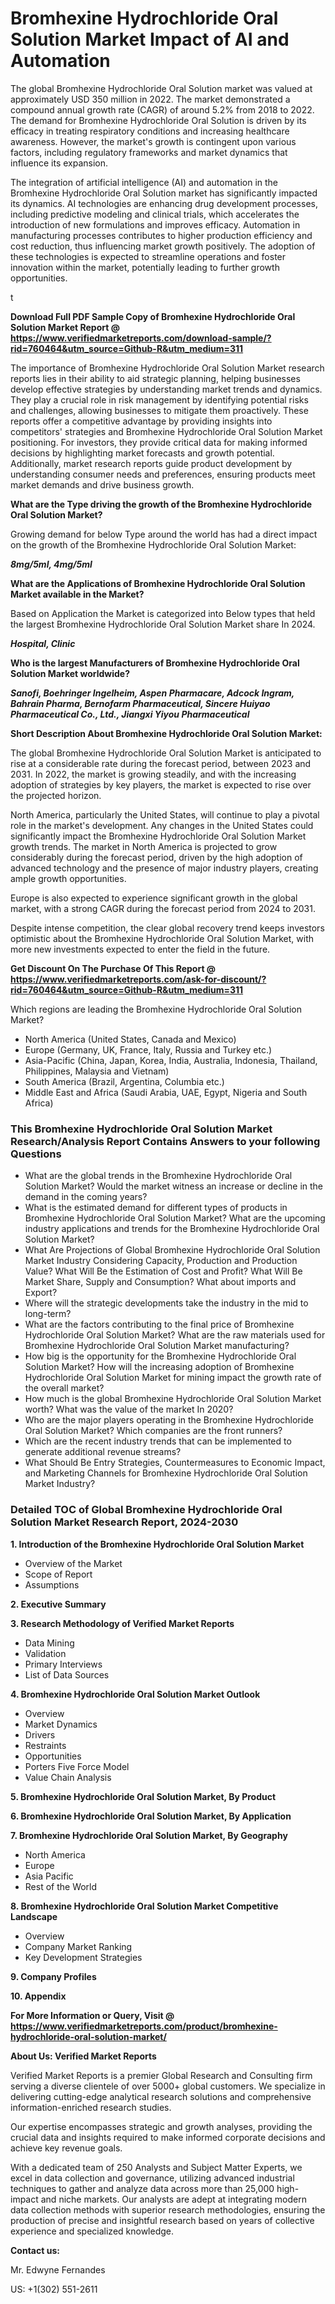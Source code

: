 <meta name="title" content="Global Bromhexine Hydrochloride Oral Solution Market Impact of AI and Automation"><meta name="description" content="The global Bromhexine Hydrochloride Oral Solution market was valued at approximately USD 350 million in 2022. The market demonstrated a compound annual growth rate (CA"><meta name="title" content="Bromhexine Hydrochloride Oral Solution Market Size, Share, Scope, Trends, Growth, Opportunities, Analysis, Forecast"><h1>Bromhexine Hydrochloride Oral Solution Market Impact of AI and Automation</h1><p>The global Bromhexine Hydrochloride Oral Solution market was valued at approximately USD 350 million in 2022. The market demonstrated a compound annual growth rate (CAGR) of around 5.2% from 2018 to 2022. The demand for Bromhexine Hydrochloride Oral Solution is driven by its efficacy in treating respiratory conditions and increasing healthcare awareness. However, the market's growth is contingent upon various factors, including regulatory frameworks and market dynamics that influence its expansion.</p><p>The integration of artificial intelligence (AI) and automation in the Bromhexine Hydrochloride Oral Solution market has significantly impacted its dynamics. AI technologies are enhancing drug development processes, including predictive modeling and clinical trials, which accelerates the introduction of new formulations and improves efficacy. Automation in manufacturing processes contributes to higher production efficiency and cost reduction, thus influencing market growth positively. The adoption of these technologies is expected to streamline operations and foster innovation within the market, potentially leading to further growth opportunities.</p>t</p><p id="" class=""><strong>Download Full PDF Sample Copy of Bromhexine Hydrochloride Oral Solution Market Report @ <a href="https://www.verifiedmarketreports.com/download-sample/?rid=760464&utm_source=Github-R&utm_medium=311" target="_blank">https://www.verifiedmarketreports.com/download-sample/?rid=760464&utm_source=Github-R&utm_medium=311</a></strong></p><p>The importance of&nbsp;Bromhexine Hydrochloride Oral Solution Market research reports lies in their ability to aid strategic planning, helping businesses develop effective strategies by understanding market trends and dynamics. They play a crucial role in risk management by identifying potential risks and challenges, allowing businesses to mitigate them proactively. These reports offer a competitive advantage by providing insights into competitors' strategies and Bromhexine Hydrochloride Oral Solution Market positioning. For investors, they provide critical data for making informed decisions by highlighting market forecasts and growth potential. Additionally, market research reports guide product development by understanding consumer needs and preferences, ensuring products meet market demands and drive business growth.</p><p><strong>What are the&nbsp;Type driving the growth of the Bromhexine Hydrochloride Oral Solution Market?</strong></p><p id="" class="">Growing demand for below Type around the world has had a direct impact on the growth of the Bromhexine Hydrochloride Oral Solution Market:</p><em><strong>8mg/5ml, 4mg/5ml</strong></em></p><strong>What are the&nbsp;Applications&nbsp;of Bromhexine Hydrochloride Oral Solution Market available in the Market?</strong></p><p id="" class="">Based on Application the Market is categorized into Below types that held the largest Bromhexine Hydrochloride Oral Solution Market share In 2024.</p><em><strong>Hospital, Clinic</strong></em></p><strong>Who is the largest Manufacturers of Bromhexine Hydrochloride Oral Solution Market worldwide?</strong></p><p><em><strong>Sanofi, Boehringer Ingelheim, Aspen Pharmacare, Adcock Ingram, Bahrain Pharma, Bernofarm Pharmaceutical, Sincere Huiyao Pharmaceutical Co., Ltd., Jiangxi Yiyou Pharmaceutical</strong></em></p><p id="" class=""><strong>Short Description About Bromhexine Hydrochloride Oral Solution Market:</strong></p><p>The global Bromhexine Hydrochloride Oral Solution Market is anticipated to rise at a considerable rate during the forecast period, between 2023 and 2031. In 2022, the market is growing steadily, and with the increasing adoption of strategies by key players, the market is expected to rise over the projected horizon.</p><p>North America, particularly the United States, will continue to play a pivotal role in the market's development. Any changes in the United States could significantly impact the Bromhexine Hydrochloride Oral Solution Market growth trends. The market in North America is projected to grow considerably during the forecast period, driven by the high adoption of advanced technology and the presence of major industry players, creating ample growth opportunities.</p><p>Europe is also expected to experience significant growth in the global market, with a strong CAGR during the forecast period from 2024 to 2031.</p><p>Despite intense competition, the clear global recovery trend keeps investors optimistic about the Bromhexine Hydrochloride Oral Solution Market, with more new investments expected to enter the field in the future.</p><p id="" class=""><strong>Get Discount On The Purchase Of This Report @ <a href="https://www.verifiedmarketreports.com/ask-for-discount/?rid=760464&utm_source=Github-R&utm_medium=311" target="_blank">https://www.verifiedmarketreports.com/ask-for-discount/?rid=760464&utm_source=Github-R&utm_medium=311</a></strong></p>Which regions are leading the Bromhexine Hydrochloride Oral Solution Market?</p><ul><li>North America (United States, Canada and Mexico)</li><li>Europe (Germany, UK, France, Italy, Russia and Turkey etc.)</li><li>Asia-Pacific (China, Japan, Korea, India, Australia, Indonesia, Thailand, Philippines, Malaysia and Vietnam)</li><li>South America (Brazil, Argentina, Columbia etc.)</li><li>Middle East and Africa (Saudi Arabia, UAE, Egypt, Nigeria and South Africa)</li></ul><h3 id="" class="">This Bromhexine Hydrochloride Oral Solution Market Research/Analysis Report Contains Answers to your following Questions</h3><ul><li>What are the global trends in the Bromhexine Hydrochloride Oral Solution Market? Would the market witness an increase or decline in the demand in the coming years?</li><li>What is the estimated demand for different types of products in Bromhexine Hydrochloride Oral Solution Market? What are the upcoming industry applications and trends for the Bromhexine Hydrochloride Oral Solution Market?</li><li>What Are Projections of Global Bromhexine Hydrochloride Oral Solution Market Industry Considering Capacity, Production and Production Value? What Will Be the Estimation of Cost and Profit? What Will Be Market Share, Supply and Consumption? What about imports and Export?</li><li>Where will the strategic developments take the industry in the mid to long-term?</li><li>What are the factors contributing to the final price of Bromhexine Hydrochloride Oral Solution Market? What are the raw materials used for Bromhexine Hydrochloride Oral Solution Market manufacturing?</li><li>How big is the opportunity for the Bromhexine Hydrochloride Oral Solution Market? How will the increasing adoption of Bromhexine Hydrochloride Oral Solution Market for mining impact the growth rate of the overall market?</li><li>How much is the global Bromhexine Hydrochloride Oral Solution Market worth? What was the value of the market In 2020?</li><li>Who are the major players operating in the Bromhexine Hydrochloride Oral Solution Market? Which companies are the front runners?</li><li>Which are the recent industry trends that can be implemented to generate additional revenue streams?</li><li>What Should Be Entry Strategies, Countermeasures to Economic Impact, and Marketing Channels for Bromhexine Hydrochloride Oral Solution Market Industry?</li></ul><h3 id="" class="">Detailed TOC of Global Bromhexine Hydrochloride Oral Solution Market Research Report, 2024-2030</h3><p id="" class=""><strong>1. Introduction of the Bromhexine Hydrochloride Oral Solution Market</strong></p><ul><li>Overview of the Market</li><li>Scope of Report</li><li>Assumptions</li></ul><p id="" class=""><strong>2. Executive Summary</strong></p><p id="" class=""><strong>3. Research Methodology of Verified Market Reports</strong></p><ul><li>Data Mining</li><li>Validation</li><li>Primary Interviews</li><li>List of Data Sources</li></ul><p id="" class=""><strong>4. Bromhexine Hydrochloride Oral Solution Market Outlook</strong></p><ul><li>Overview</li><li>Market Dynamics</li><li>Drivers</li><li>Restraints</li><li>Opportunities</li><li>Porters Five Force Model</li><li>Value Chain Analysis</li></ul><p id="" class=""><strong>5. Bromhexine Hydrochloride Oral Solution Market, By Product</strong></p><p id="" class=""><strong>6. Bromhexine Hydrochloride Oral Solution Market, By Application</strong></p><p id="" class=""><strong>7. Bromhexine Hydrochloride Oral Solution Market, By Geography</strong></p><ul><li>North America</li><li>Europe</li><li>Asia Pacific</li><li>Rest of the World</li></ul><p id="" class=""><strong>8. Bromhexine Hydrochloride Oral Solution Market Competitive Landscape</strong></p><ul><li>Overview</li><li>Company Market Ranking</li><li>Key Development Strategies</li></ul><p id="" class=""><strong>9. Company Profiles</strong></p><p id="" class=""><strong>10. Appendix</strong></p><p id="" class=""><strong>For More Information or Query, Visit @ <a href="https://www.verifiedmarketreports.com/product/bromhexine-hydrochloride-oral-solution-market/" target="_blank">https://www.verifiedmarketreports.com/product/bromhexine-hydrochloride-oral-solution-market/</a></strong></p><p id="" class=""><strong>About Us: Verified Market Reports</strong></p><p id="" class="">Verified Market Reports is a premier Global Research and Consulting firm serving a diverse clientele of over 5000+ global customers. We specialize in delivering cutting-edge analytical research solutions and comprehensive information-enriched research studies.</p><p id="" class="">Our expertise encompasses strategic and growth analyses, providing the crucial data and insights required to make informed corporate decisions and achieve key revenue goals.</p><p id="" class="">With a dedicated team of 250 Analysts and Subject Matter Experts, we excel in data collection and governance, utilizing advanced industrial techniques to gather and analyze data across more than 25,000 high-impact and niche markets. Our analysts are adept at integrating modern data collection methods with superior research methodologies, ensuring the production of precise and insightful research based on years of collective experience and specialized knowledge.</p><p id="" class=""><strong>Contact us:</strong></p><p id="" class="">Mr. Edwyne Fernandes</p><p id="" class="">US: +1(302) 551-2611</p>